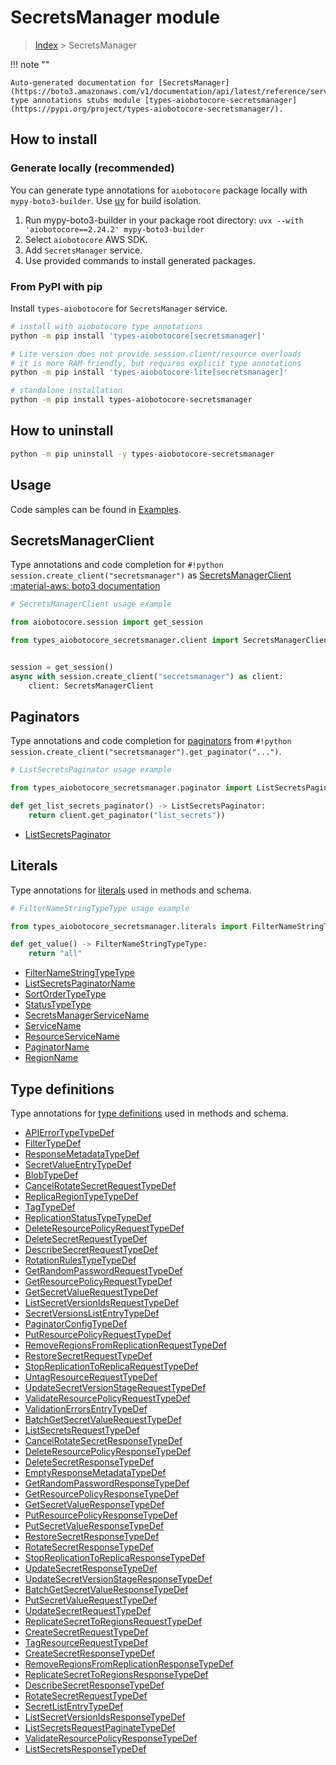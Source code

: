 # SecretsManager module

> [Index](../README.md) > SecretsManager


!!! note ""

    Auto-generated documentation for [SecretsManager](https://boto3.amazonaws.com/v1/documentation/api/latest/reference/services/secretsmanager.html#secretsmanager)
    type annotations stubs module [types-aiobotocore-secretsmanager](https://pypi.org/project/types-aiobotocore-secretsmanager/).

## How to install

### Generate locally (recommended)

You can generate type annotations for `aiobotocore` package locally with `mypy-boto3-builder`.
Use [uv](https://docs.astral.sh/uv/getting-started/installation/) for build isolation.

1. Run mypy-boto3-builder in your package root directory: `uvx --with 'aiobotocore==2.24.2' mypy-boto3-builder`
1. Select `aiobotocore` AWS SDK.
1. Add `SecretsManager` service.
1. Use provided commands to install generated packages.



### From PyPI with pip

Install `types-aiobotocore` for `SecretsManager` service.

```bash
# install with aiobotocore type annotations
python -m pip install 'types-aiobotocore[secretsmanager]'

# Lite version does not provide session.client/resource overloads
# it is more RAM-friendly, but requires explicit type annotations
python -m pip install 'types-aiobotocore-lite[secretsmanager]'

# standalone installation
python -m pip install types-aiobotocore-secretsmanager
```



## How to uninstall

```bash
python -m pip uninstall -y types-aiobotocore-secretsmanager
```

## Usage

Code samples can be found in [Examples](./usage.md).

## SecretsManagerClient

Type annotations and code completion for  `#!python session.create_client("secretsmanager")` as [SecretsManagerClient](./client.md)
[:material-aws: boto3 documentation](https://boto3.amazonaws.com/v1/documentation/api/latest/reference/services/secretsmanager.html#SecretsManager.Client)

```python
# SecretsManagerClient usage example

from aiobotocore.session import get_session

from types_aiobotocore_secretsmanager.client import SecretsManagerClient


session = get_session()
async with session.create_client("secretsmanager") as client:
    client: SecretsManagerClient
```


## Paginators

Type annotations and code completion for
[paginators](./paginators.md)
from `#!python session.create_client("secretsmanager").get_paginator("...")`.

```python
# ListSecretsPaginator usage example

from types_aiobotocore_secretsmanager.paginator import ListSecretsPaginator

def get_list_secrets_paginator() -> ListSecretsPaginator:
    return client.get_paginator("list_secrets"))
```

- [ListSecretsPaginator](./paginators.md#listsecretspaginator)








## Literals

Type annotations for [literals](./literals.md) used in methods and schema.

```python
# FilterNameStringTypeType usage example

from types_aiobotocore_secretsmanager.literals import FilterNameStringTypeType

def get_value() -> FilterNameStringTypeType:
    return "all"
```

- [FilterNameStringTypeType](./literals.md#filternamestringtypetype)
- [ListSecretsPaginatorName](./literals.md#listsecretspaginatorname)
- [SortOrderTypeType](./literals.md#sortordertypetype)
- [StatusTypeType](./literals.md#statustypetype)
- [SecretsManagerServiceName](./literals.md#secretsmanagerservicename)
- [ServiceName](./literals.md#servicename)
- [ResourceServiceName](./literals.md#resourceservicename)
- [PaginatorName](./literals.md#paginatorname)
- [RegionName](./literals.md#regionname)




## Type definitions

Type annotations for [type definitions](./type_defs.md) used in methods and schema.

- [APIErrorTypeTypeDef](./type_defs.md#apierrortypetypedef)
- [FilterTypeDef](./type_defs.md#filtertypedef)
- [ResponseMetadataTypeDef](./type_defs.md#responsemetadatatypedef)
- [SecretValueEntryTypeDef](./type_defs.md#secretvalueentrytypedef)
- [BlobTypeDef](./type_defs.md#blobtypedef)
- [CancelRotateSecretRequestTypeDef](./type_defs.md#cancelrotatesecretrequesttypedef)
- [ReplicaRegionTypeTypeDef](./type_defs.md#replicaregiontypetypedef)
- [TagTypeDef](./type_defs.md#tagtypedef)
- [ReplicationStatusTypeTypeDef](./type_defs.md#replicationstatustypetypedef)
- [DeleteResourcePolicyRequestTypeDef](./type_defs.md#deleteresourcepolicyrequesttypedef)
- [DeleteSecretRequestTypeDef](./type_defs.md#deletesecretrequesttypedef)
- [DescribeSecretRequestTypeDef](./type_defs.md#describesecretrequesttypedef)
- [RotationRulesTypeTypeDef](./type_defs.md#rotationrulestypetypedef)
- [GetRandomPasswordRequestTypeDef](./type_defs.md#getrandompasswordrequesttypedef)
- [GetResourcePolicyRequestTypeDef](./type_defs.md#getresourcepolicyrequesttypedef)
- [GetSecretValueRequestTypeDef](./type_defs.md#getsecretvaluerequesttypedef)
- [ListSecretVersionIdsRequestTypeDef](./type_defs.md#listsecretversionidsrequesttypedef)
- [SecretVersionsListEntryTypeDef](./type_defs.md#secretversionslistentrytypedef)
- [PaginatorConfigTypeDef](./type_defs.md#paginatorconfigtypedef)
- [PutResourcePolicyRequestTypeDef](./type_defs.md#putresourcepolicyrequesttypedef)
- [RemoveRegionsFromReplicationRequestTypeDef](./type_defs.md#removeregionsfromreplicationrequesttypedef)
- [RestoreSecretRequestTypeDef](./type_defs.md#restoresecretrequesttypedef)
- [StopReplicationToReplicaRequestTypeDef](./type_defs.md#stopreplicationtoreplicarequesttypedef)
- [UntagResourceRequestTypeDef](./type_defs.md#untagresourcerequesttypedef)
- [UpdateSecretVersionStageRequestTypeDef](./type_defs.md#updatesecretversionstagerequesttypedef)
- [ValidateResourcePolicyRequestTypeDef](./type_defs.md#validateresourcepolicyrequesttypedef)
- [ValidationErrorsEntryTypeDef](./type_defs.md#validationerrorsentrytypedef)
- [BatchGetSecretValueRequestTypeDef](./type_defs.md#batchgetsecretvaluerequesttypedef)
- [ListSecretsRequestTypeDef](./type_defs.md#listsecretsrequesttypedef)
- [CancelRotateSecretResponseTypeDef](./type_defs.md#cancelrotatesecretresponsetypedef)
- [DeleteResourcePolicyResponseTypeDef](./type_defs.md#deleteresourcepolicyresponsetypedef)
- [DeleteSecretResponseTypeDef](./type_defs.md#deletesecretresponsetypedef)
- [EmptyResponseMetadataTypeDef](./type_defs.md#emptyresponsemetadatatypedef)
- [GetRandomPasswordResponseTypeDef](./type_defs.md#getrandompasswordresponsetypedef)
- [GetResourcePolicyResponseTypeDef](./type_defs.md#getresourcepolicyresponsetypedef)
- [GetSecretValueResponseTypeDef](./type_defs.md#getsecretvalueresponsetypedef)
- [PutResourcePolicyResponseTypeDef](./type_defs.md#putresourcepolicyresponsetypedef)
- [PutSecretValueResponseTypeDef](./type_defs.md#putsecretvalueresponsetypedef)
- [RestoreSecretResponseTypeDef](./type_defs.md#restoresecretresponsetypedef)
- [RotateSecretResponseTypeDef](./type_defs.md#rotatesecretresponsetypedef)
- [StopReplicationToReplicaResponseTypeDef](./type_defs.md#stopreplicationtoreplicaresponsetypedef)
- [UpdateSecretResponseTypeDef](./type_defs.md#updatesecretresponsetypedef)
- [UpdateSecretVersionStageResponseTypeDef](./type_defs.md#updatesecretversionstageresponsetypedef)
- [BatchGetSecretValueResponseTypeDef](./type_defs.md#batchgetsecretvalueresponsetypedef)
- [PutSecretValueRequestTypeDef](./type_defs.md#putsecretvaluerequesttypedef)
- [UpdateSecretRequestTypeDef](./type_defs.md#updatesecretrequesttypedef)
- [ReplicateSecretToRegionsRequestTypeDef](./type_defs.md#replicatesecrettoregionsrequesttypedef)
- [CreateSecretRequestTypeDef](./type_defs.md#createsecretrequesttypedef)
- [TagResourceRequestTypeDef](./type_defs.md#tagresourcerequesttypedef)
- [CreateSecretResponseTypeDef](./type_defs.md#createsecretresponsetypedef)
- [RemoveRegionsFromReplicationResponseTypeDef](./type_defs.md#removeregionsfromreplicationresponsetypedef)
- [ReplicateSecretToRegionsResponseTypeDef](./type_defs.md#replicatesecrettoregionsresponsetypedef)
- [DescribeSecretResponseTypeDef](./type_defs.md#describesecretresponsetypedef)
- [RotateSecretRequestTypeDef](./type_defs.md#rotatesecretrequesttypedef)
- [SecretListEntryTypeDef](./type_defs.md#secretlistentrytypedef)
- [ListSecretVersionIdsResponseTypeDef](./type_defs.md#listsecretversionidsresponsetypedef)
- [ListSecretsRequestPaginateTypeDef](./type_defs.md#listsecretsrequestpaginatetypedef)
- [ValidateResourcePolicyResponseTypeDef](./type_defs.md#validateresourcepolicyresponsetypedef)
- [ListSecretsResponseTypeDef](./type_defs.md#listsecretsresponsetypedef)

